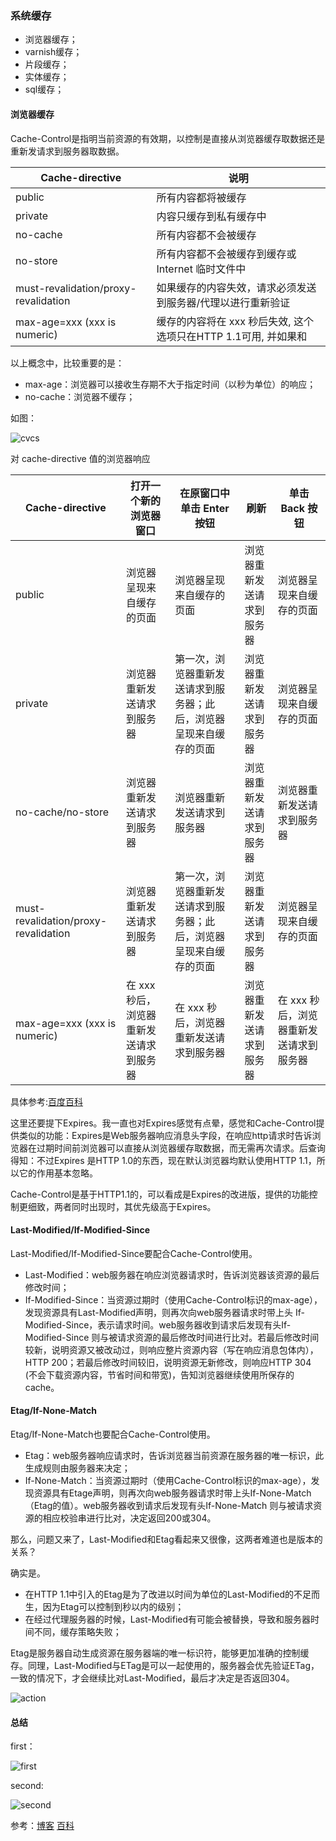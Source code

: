 ### 系统缓存

* 浏览器缓存；
* varnish缓存；
* 片段缓存；
* 实体缓存；
* sql缓存；

#### 浏览器缓存

Cache-Control是指明当前资源的有效期，以控制是直接从浏览器缓存取数据还是重新发请求到服务器取数据。


| Cache-directive | 说明 |
| ------------ | ------------- |
| public	| 所有内容都将被缓存 |
| private	| 内容只缓存到私有缓存中 |
| no-cache |	所有内容都不会被缓存 |
| no-store	| 所有内容都不会被缓存到缓存或 Internet 临时文件中 |
| must-revalidation/proxy-revalidation |	如果缓存的内容失效，请求必须发送到服务器/代理以进行重新验证 |
| max-age=xxx (xxx is numeric)	| 缓存的内容将在 xxx 秒后失效, 这个选项只在HTTP 1.1可用, 并如果和| Last-Modified一起使用时, 优先级较高 |

以上概念中，比较重要的是：
* max-age：浏览器可以接收生存期不大于指定时间（以秒为单位）的响应；
* no-cache：浏览器不缓存；


如图：

![cvcs](https://github.com/yangshiqi/wiki/blob/master/imgs/explorer/example.png)




对 cache-directive 值的浏览器响应


|Cache-directive	| 打开一个新的浏览器窗口 | 在原窗口中单击 Enter 按钮 | 刷新 | 单击 Back 按钮|
|----------- | ------------------- | --------------------------|------|------|
|public| 浏览器呈现来自缓存的页面 | 浏览器呈现来自缓存的页面|浏览器重新发送请求到服务器|浏览器呈现来自缓存的页面
|private	| 浏览器重新发送请求到服务器	|第一次，浏览器重新发送请求到服务器；此后，浏览器呈现来自缓存的页面|浏览器重新发送请求到服务器|浏览器呈现来自缓存的页面|
|no-cache/no-store|浏览器重新发送请求到服务器|浏览器重新发送请求到服务器|浏览器重新发送请求到服务器|浏览器重新发送请求到服务器|
|must-revalidation/proxy-revalidation|浏览器重新发送请求到服务器|第一次，浏览器重新发送请求到服务器；此后，浏览器呈现来自缓存的页面|浏览器重新发送请求到服务器|浏览器呈现来自缓存的页面|
|max-age=xxx (xxx is numeric)|在 xxx 秒后，浏览器重新发送请求到服务器|在 xxx 秒后，浏览器重新发送请求到服务器|浏览器重新发送请求到服务器|在 xxx 秒后，浏览器重新发送请求到服务器|


具体参考:[百度百科](http://baike.baidu.com/link?url=4AfVDmdICeLsTN7blG8E-Wa-NUVfx-rg1SWmBrwfAKYujpROFXabJQnklIaPuVjqXeSo9sMKdh7UDf41jNcSzK)

这里还要提下Expires。我一直也对Expires感觉有点晕，感觉和Cache-Control提供类似的功能：Expires是Web服务器响应消息头字段，在响应http请求时告诉浏览器在过期时间前浏览器可以直接从浏览器缓存取数据，而无需再次请求。后查询得知：不过Expires 是HTTP 1.0的东西，现在默认浏览器均默认使用HTTP 1.1，所以它的作用基本忽略。

Cache-Control是基于HTTP1.1的，可以看成是Expires的改进版，提供的功能控制更细致，两者同时出现时，其优先级高于Expires。







#### Last-Modified/If-Modified-Since

Last-Modified/If-Modified-Since要配合Cache-Control使用。

* Last-Modified：web服务器在响应浏览器请求时，告诉浏览器该资源的最后修改时间；
* If-Modified-Since：当资源过期时（使用Cache-Control标识的max-age），发现资源具有Last-Modified声明，则再次向web服务器请求时带上头 If-Modified-Since，表示请求时间。web服务器收到请求后发现有头If-Modified-Since 则与被请求资源的最后修改时间进行比对。若最后修改时间较新，说明资源又被改动过，则响应整片资源内容（写在响应消息包体内），HTTP 200；若最后修改时间较旧，说明资源无新修改，则响应HTTP 304 (不会下载资源内容，节省时间和带宽)，告知浏览器继续使用所保存的cache。

#### Etag/If-None-Match

Etag/If-None-Match也要配合Cache-Control使用。

* Etag：web服务器响应请求时，告诉浏览器当前资源在服务器的唯一标识，此生成规则由服务器来决定；
* If-None-Match：当资源过期时（使用Cache-Control标识的max-age），发现资源具有Etage声明，则再次向web服务器请求时带上头If-None-Match （Etag的值）。web服务器收到请求后发现有头If-None-Match 则与被请求资源的相应校验串进行比对，决定返回200或304。

那么，问题又来了，Last-Modified和Etag看起来又很像，这两者难道也是版本的关系？

确实是。

* 在HTTP 1.1中引入的Etag是为了改进以时间为单位的Last-Modified的不足而生，因为Etag可以控制到秒以内的级别；
* 在经过代理服务器的时候，Last-Modified有可能会被替换，导致和服务器时间不同，缓存策略失败；

Etag是服务器自动生成资源在服务器端的唯一标识符，能够更加准确的控制缓存。同理，Last-Modified与ETag是可以一起使用的，服务器会优先验证ETag，一致的情况下，才会继续比对Last-Modified，最后才决定是否返回304。



![action](https://github.com/yangshiqi/wiki/blob/master/imgs/explorer/explorer-action.png)


#### 总结

first：


![first](https://github.com/yangshiqi/wiki/blob/master/imgs/explorer/explorer-nocache.png)

second:

![second](https://github.com/yangshiqi/wiki/blob/master/imgs/explorer/explorer-cached.png)

参考：[博客](http://www.cnblogs.com/skynet/archive/2012/11/28/2792503.html) [百科](http://baike.baidu.com/link?url=4AfVDmdICeLsTN7blG8E-Wa-NUVfx-rg1SWmBrwfAKYujpROFXabJQnklIaPuVjqXeSo9sMKdh7UDf41jNcSzK)